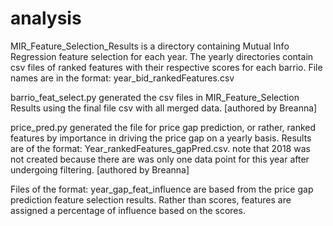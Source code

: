 # analysis

MIR_Feature_Selection_Results is a directory containing Mutual Info Regression feature selection for each year. The yearly directories contain csv files of ranked features with their respective scores for each barrio. File names are in the format: year_bid_rankedFeatures.csv

barrio_feat_select.py generated the csv files in MIR_Feature_Selection Results using the final file csv with all merged data. [authored by Breanna]

price_pred.py generated the file for price gap prediction, or rather, ranked features by importance in driving the price gap on a yearly basis. Results are of the format: Year_rankedFeatures_gapPred.csv. note that 2018 was not created because there are was only one data point for this year after undergoing filtering. [authored by Breanna]

Files of the format: year_gap_feat_influence are based from the price gap prediction feature selection results. Rather than scores, features are assigned a percentage of influence based on the scores. 


